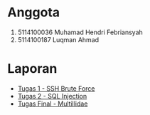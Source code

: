# Anggota
1. 5114100036 Muhamad Hendri Febriansyah 		
2. 5114100187 Luqman Ahmad 					

# Laporan
- [Tugas 1 - SSH Brute Force](https://github.com/luqmanahmads/laporan-pksj/blob/master/Laporan_Tugas_1/README.md)
- [Tugas 2 - SQL Injection](https://github.com/luqmanahmads/laporan-pksj/blob/master/Laporan_Tugas_2/README.md)
- [Tugas Final - Multillidae](https://github.com/luqmanahmads/laporan-pksj/blob/master/Laporan_Tugas_Final/README.md)
